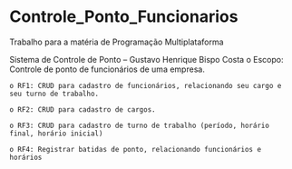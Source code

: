 # Controle_Ponto_Funcionarios
Trabalho para a matéria de Programação Multiplataforma

Sistema de Controle de Ponto – Gustavo Henrique Bispo Costa
    o Escopo: Controle de ponto de funcionários de uma empresa.
    
    o RF1: CRUD para cadastro de funcionários, relacionando seu cargo e seu turno de trabalho.
    
    o RF2: CRUD para cadastro de cargos.
    
    o RF3: CRUD para cadastro de turno de trabalho (período, horário final, horário inicial)

    o RF4: Registrar batidas de ponto, relacionando funcionários e horários